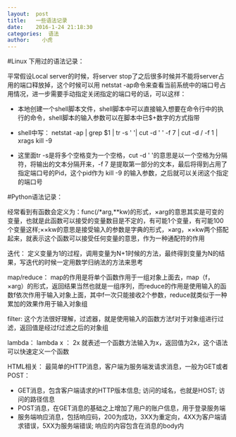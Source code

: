 ```yaml
---
layout:  post
title:   一些语法记录
date:    2016-1-24 21:18:30
categories:  语法
author:    小虎
---
```


#Linux 下用过的语法记录：

平常假设Local server的时候，将server stop了之后很多时候并不能将server占用的端口释放掉，这个时候可以用 netstat -ap命令来查看当前系统中的端口号占用情况，进一步需要手动指定关闭指定的端口号的话，可以这样：
- 本地创建一个shell脚本文件，shell脚本中可以直接输入想要在命令行中的执行的命令，shell脚本的输入参数可以在脚本中已$+数字的方式指带
- shell中写： netstat -ap | grep $1 | tr -s ' '| cut -d ' ' -f 7 | cut -d / -f 1 | xrags kill -9

- 这里面tr -s是将多个空格变为一个空格，cut -d ' '的意思是以一个空格为分隔符，将输出的文本分隔开来，-f 7 是提取第一部分的文本，最后将得到占用了指定端口号的Pid，这个pid作为 kill -9 的输入参数，之后就可以关闭这个指定的端口号



#Python语法记录：

经常看到有函数会定义为：func(/*arg,**kw)的形式，×arg的意思其实是可变的变量，也就是此函数可以接受的变量数目是不定的，有可能1个变量，有可能100个变量这样;××kw的意思是接受输入的参数是字典的形式，×arg，××kw两个搭配起来，就表示这个函数可以接受任何变量的意思，作为一种通配符的作用

迭代： 定义变量为1的过程，调用变量为N+1时候的方法，最终得到变量为N的结果，写迭代的时候一定用数学归纳法的方法来思考

map/reduce： map的作用是将单个函数作用于一组对象上面去，map（f，×arg）的形式，返回结果当然也就是一组序列，而reduce的作用是使用输入的函数f依次作用于输入对象上面，其中f一次只能接收2个参数，reduce就类似于一种累加的效果作用于输入对象组

filter: 这个方法很好理解，过滤器，就是使用输入的函数方法f对于对象组进行过滤，返回值是经过f过滤之后的对象组

lambda： lambda x ： 2x  就表述一个函数方法输入为x，返回值为2x，这个语法可以快速定义一个函数

HTML相关：  最简单的HTTP消息，客户端为服务端发请求消息，一般为GET或者POST：
- GET消息，包含客户端请求的HTTP版本信息; 访问的域名，也就是HOST; 访问的路径信息
- POST消息，在GET消息的基础之上增加了用户的账户信息，用于登录服务端
- 服务端响应消息，包括响应码，200为成功，3XX为重定向，4XX为客户端请求错误，5XX为服务端错误; 响应的内容包含在消息的body内

 
